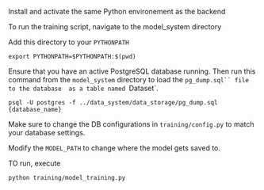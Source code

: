 Install and activate the same Python environement as the backend

To run the training script, navigate to the model_system directory

Add this directory to your `PYTHONPATH`
```
export PYTHONPATH=$PYTHONPATH:$(pwd)
```

Ensure that you have an active PostgreSQL database running. Then run this command from the `model_system` directory to load the `pg_dump.sql`` file to the database 
as a table named `Dataset`.
```
psql -U postgres -f ../data_system/data_storage/pg_dump.sql {database_name}
``` 
Make sure to change the DB configurations in `training/config.py` to match your database settings. 

Modify the `MODEL_PATH` to change where the model gets saved to.

TO run, execute
```
python training/model_training.py
```